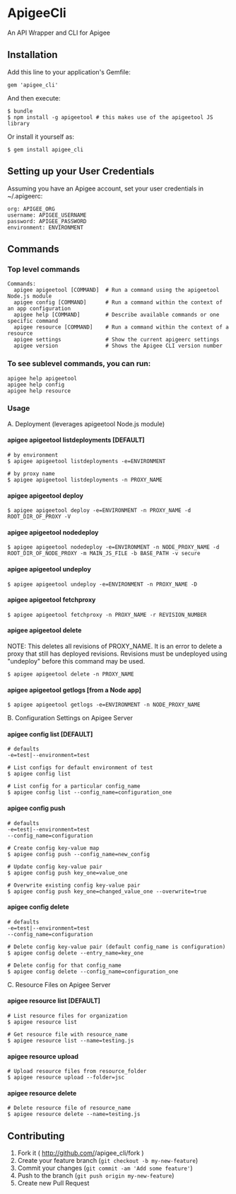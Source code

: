 # ApigeeCli

An API Wrapper and CLI for Apigee

## Installation

Add this line to your application's Gemfile:

    gem 'apigee_cli'

And then execute:

    $ bundle
    $ npm install -g apigeetool # this makes use of the apigeetool JS library

Or install it yourself as:

    $ gem install apigee_cli

## Setting up your User Credentials

Assuming you have an Apigee account, set your user credentials in ~/.apigeerc:

    org: APIGEE_ORG
    username: APIGEE_USERNAME
    password: APIGEE_PASSWORD
    environment: ENVIRONMENT

## Commands

### Top level commands

    Commands:
      apigee apigeetool [COMMAND]  # Run a command using the apigeetool Node.js module
      apigee config [COMMAND]      # Run a command within the context of an app configuration
      apigee help [COMMAND]        # Describe available commands or one specific command
      apigee resource [COMMAND]    # Run a command within the context of a resource
      apigee settings              # Show the current apigeerc settings
      apigee version               # Shows the Apigee CLI version number

### To see sublevel commands, you can run:

    apigee help apigeetool
    apigee help config
    apigee help resource

### Usage

A. Deployment (leverages apigeetool Node.js module)

#### apigee apigeetool listdeployments [DEFAULT]

    # by environment
    $ apigee apigeetool listdeployments -e=ENVIRONMENT

    # by proxy name
    $ apigee apigeetool listdeployments -n PROXY_NAME

#### apigee apigeetool deploy

    $ apigee apigeetool deploy -e=ENVIRONMENT -n PROXY_NAME -d ROOT_DIR_OF_PROXY -V

#### apigee apigeetool nodedeploy

    $ apigee apigeetool nodedeploy -e=ENVIRONMENT -n NODE_PROXY_NAME -d ROOT_DIR_OF_NODE_PROXY -m MAIN_JS_FILE -b BASE_PATH -v secure

#### apigee apigeetool undeploy

    $ apigee apigeetool undeploy -e=ENVIRONMENT -n PROXY_NAME -D

#### apigee apigeetool fetchproxy

    $ apigee apigeetool fetchproxy -n PROXY_NAME -r REVISION_NUMBER

#### apigee apigeetool delete

NOTE: This deletes all revisions of PROXY_NAME. It is an error to delete a proxy that still has deployed revisions. Revisions must be undeployed using "undeploy" before this command may be used.

    $ apigee apigeetool delete -n PROXY_NAME

#### apigee apigeetool getlogs [from a Node app]

    $ apigee apigeetool getlogs -e=ENVIRONMENT -n NODE_PROXY_NAME


B. Configuration Settings on Apigee Server

#### apigee config list [DEFAULT]

    # defaults
    -e=test|--environment=test

    # List configs for default environment of test
    $ apigee config list

    # List config for a particular config_name
    $ apigee config list --config_name=configuration_one

#### apigee config push

    # defaults
    -e=test|--environment=test
    --config_name=configuration

    # Create config key-value map
    $ apigee config push --config_name=new_config

    # Update config key-value pair
    $ apigee config push key_one=value_one

    # Overwrite existing config key-value pair
    $ apigee config push key_one=changed_value_one --overwrite=true

#### apigee config delete

    # defaults
    -e=test|--environment=test
    --config_name=configuration

    # Delete config key-value pair (default config_name is configuration)
    $ apigee config delete --entry_name=key_one

    # Delete config for that config_name
    $ apigee config delete --config_name=configuration_one


C. Resource Files on Apigee Server

#### apigee resource list [DEFAULT]

    # List resource files for organization
    $ apigee resource list

    # Get resource file with resource_name
    $ apigee resource list --name=testing.js

#### apigee resource upload

    # Upload resource files from resource_folder
    $ apigee resource upload --folder=jsc

#### apigee resource delete

    # Delete resource file of resource_name
    $ apigee resource delete --name=testing.js

## Contributing

1. Fork it ( http://github.com/<my-github-username>/apigee_cli/fork )
2. Create your feature branch (`git checkout -b my-new-feature`)
3. Commit your changes (`git commit -am 'Add some feature'`)
4. Push to the branch (`git push origin my-new-feature`)
5. Create new Pull Request
